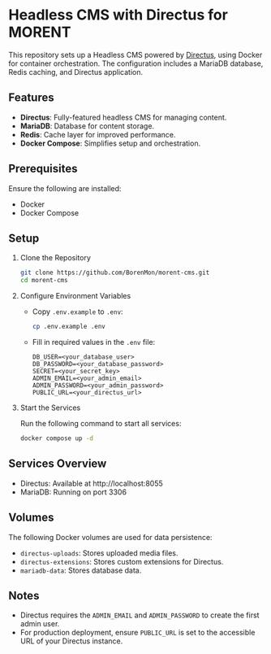 # Headless CMS with Directus for MORENT

This repository sets up a Headless CMS powered by [Directus](https://directus.io/), using Docker for container orchestration. The configuration includes a MariaDB database, Redis caching, and Directus application.

## Features

- **Directus**: Fully-featured headless CMS for managing content.
- **MariaDB**: Database for content storage.
- **Redis**: Cache layer for improved performance.
- **Docker Compose**: Simplifies setup and orchestration.

## Prerequisites

Ensure the following are installed:
- Docker
- Docker Compose

## Setup

1. Clone the Repository
    ```bash
    git clone https://github.com/BorenMon/morent-cms.git
    cd morent-cms 
    ```

2. Configure Environment Variables
    - Copy `.env.example` to `.env`:
        ```bash
        cp .env.example .env  
        ```
    - Fill in required values in the `.env` file:
        ```env
        DB_USER=<your_database_user>  
        DB_PASSWORD=<your_database_password>  
        SECRET=<your_secret_key>  
        ADMIN_EMAIL=<your_admin_email>  
        ADMIN_PASSWORD=<your_admin_password>  
        PUBLIC_URL=<your_directus_url>  
        ```

3. Start the Services

    Run the following command to start all services:
    ```bash
    docker compose up -d
    ```

## Services Overview

- Directus: Available at http://localhost:8055
- MariaDB: Running on port 3306

## Volumes

The following Docker volumes are used for data persistence:

- `directus-uploads`: Stores uploaded media files.
- `directus-extensions`: Stores custom extensions for Directus.
- `mariadb-data`: Stores database data.

## Notes

- Directus requires the `ADMIN_EMAIL` and `ADMIN_PASSWORD` to create the first admin user.
- For production deployment, ensure `PUBLIC_URL` is set to the accessible URL of your Directus instance.